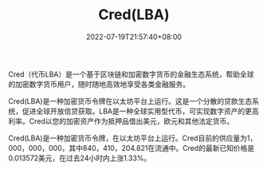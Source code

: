﻿---
weight: 
title: "Cred(LBA)"
description: "Cred（代币LBA）是一个基于区块链和加密数字货币的金融生态系统，帮助全球的加密数字货币用户，随时随地高效地享受各类金融服务"
date: 2022-07-19T21:57:40+08:00
lastmod: 2022-07-19T16:45:40+08:00
draft: false
authors: ["june"]
featuredImage: "620.png"
link: "https://www.cypherhunter.com/zh-hant/p/cred/"
tags: ["数字代币","Cred(LBA)"]
categories: ["navigation"]
navigation: ["数字代币"]
lightgallery: true
toc: true
pinned: false
recommend: false
recommend1: false
---
Cred（代币LBA）是一个基于区块链和加密数字货币的金融生态系统，帮助全球的加密数字货币用户，随时随地高效地享受各类金融服务。

Cred(LBA)是一种加密货币令牌在以太坊平台上运行。这是一个分散的贷款生态系统，促进全球开放信贷获取。LBA是一种全球实用型代币，可实现数字资产的更高利率。Cred以您的加密资产作为抵押品借出美元，欧元和其他法定货币。

Cred(LBA)是一种加密货币令牌，在以太坊平台上运行。Cred目前的供应量为1，000，000，000，其中840，410，204.821在流通中。Cred的最新已知价格是0.013572美元，在过去24小时内上涨1.33%。